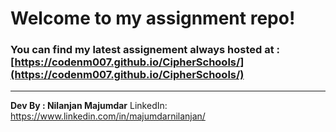 # Welcome to my assignment repo!

### You can find my latest assignement always hosted at :[https://codenm007.github.io/CipherSchools/](https://codenm007.github.io/CipherSchools/)
---
**Dev By : Nilanjan Majumdar**
LinkedIn: https://www.linkedin.com/in/majumdarnilanjan/